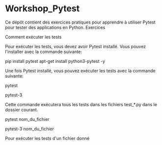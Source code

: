 # Workshop_Pytest

Ce dépôt contient des exercices pratiques pour apprendre à utiliser Pytest pour tester des applications en Python.
Exercices

Comment exécuter les tests

Pour exécuter les tests, vous devez avoir Pytest installé. Vous pouvez l'installer avec la commande suivante:

pip install pytest
apt-get install python3-pytest -y 

Une fois Pytest installé, vous pouvez exécuter les tests avec la commande suivante:

pytest

pytest-3

Cette commande exécutera tous les tests dans les fichiers test_*.py dans le dossier courant.

pytest nom_du_fichier

pytest-3 nom_du_fichier

Pour exécuter les tests d'un fichier donné
